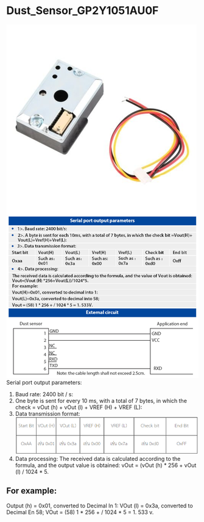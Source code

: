 # Dust_Sensor_GP2Y1051AU0F
![img](picture.jpg)
![img](spec.jpg)
Serial port output parameters:
1) Baud rate: 2400 bit / s:
2) One byte is sent for every 10 ms, with a total of 7 bytes, in which the check = vOut (h) + vOut (l) + VREF (H) + VREF (L):
3) Data transmission format:
![img](data.PNG)
4) Data processing:
The received data is calculated according to the formula, and the output value is obtained: vOut = (vOut (h) * 256 + vOut (l) / 1024 * 5.

## For example:
Output (h) = 0x01, converted to Decimal In 1:
VOut (l) = 0x3a, converted to Decimal En 58;
VOut = (58) 1 * 256 + / 1024 * 5 = 1. 533 v.
